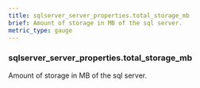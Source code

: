 ```yaml
---
title: sqlserver_server_properties.total_storage_mb
brief: Amount of storage in MB of the sql server.
metric_type: gauge
---
```

### sqlserver_server_properties.total_storage_mb

Amount of storage in MB of the sql server.